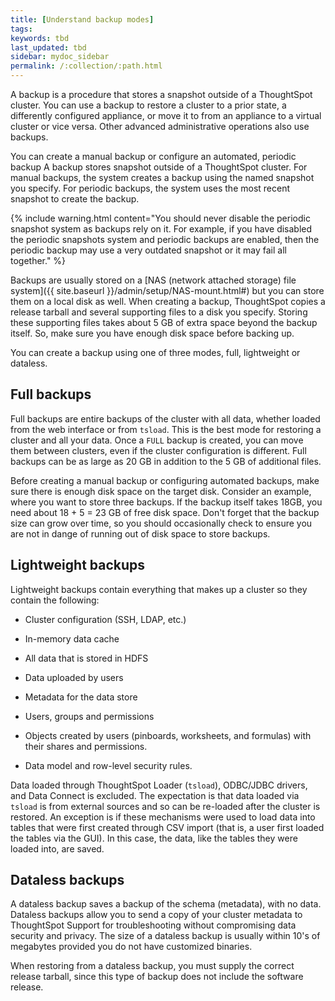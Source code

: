 ```yaml
---
title: [Understand backup modes]
tags:
keywords: tbd
last_updated: tbd
sidebar: mydoc_sidebar
permalink: /:collection/:path.html
---
```


A backup is a procedure that stores a snapshot outside of a ThoughtSpot cluster. You can use a backup to restore a cluster to a prior state, a differently configured appliance, or move it to from an appliance to a virtual cluster or vice versa. Other advanced administrative operations also use backups.

You can create a manual backup or configure an automated, periodic backup A backup stores snapshot outside of a ThoughtSpot cluster. For manual backups, the system creates a backup using the named snapshot you specify. For periodic backups, the system uses the most recent snapshot to create the backup.

{% include warning.html content="You should never disable the periodic snapshot system as backups rely on it. For example, if you have disabled the periodic snapshots system and periodic backups are enabled, then the periodic backup may use a very outdated snapshot or it may fail all together." %}

Backups are usually stored on a [NAS (network attached storage) file system]({{ site.baseurl }}/admin/setup/NAS-mount.html#) but you can store them on a local disk as well. When creating a backup, ThoughtSpot copies a release tarball and several supporting files to a disk you specify. Storing these supporting files takes about 5 GB of extra space beyond the backup itself. So, make sure you have enough disk space before backing up.

You can create a backup using one of three modes, full, lightweight or dataless.

## Full backups

Full backups are entire backups of the cluster with all data, whether loaded from the web interface or from `tsload`. This is the best mode for restoring a cluster and all your data. Once a `FULL` backup is created, you can move them between clusters, even if the cluster configuration is different. Full backups can be as large as 20 GB in addition to the 5 GB of additional files.

Before creating a manual backup or configuring automated backups, make sure there is enough disk space on the target disk. Consider an example, where you want to store three backups. If the backup itself takes 18GB, you need about 18 + 5 = 23 GB of free disk space. Don't forget that the backup size can grow over time, so you should occasionally check to ensure you are not in dange of running out of disk space to store backups.

## Lightweight backups

Lightweight backups contain everything that makes up a cluster so they contain the following:

-   Cluster configuration (SSH, LDAP, etc.)

-   In-memory data cache

-   All data that is stored in HDFS

-   Data uploaded by users

-   Metadata for the data store

-   Users, groups and permissions

-   Objects created by users (pinboards, worksheets, and formulas) with their shares and permissions.

-   Data model and row-level security rules.


Data loaded through ThoughtSpot Loader (`tsload`), ODBC/JDBC drivers, and Data
Connect is excluded. The expectation is that data loaded via `tsload` is from
external sources and so can be re-loaded after the cluster is restored. An
exception is if these mechanisms were used to load data into tables that were
first created through CSV import (that is, a user first loaded the tables via
the GUI). In this case, the data, like the tables they were loaded into, are
saved.

## Dataless backups

A dataless backup saves a backup of the schema (metadata), with no data.
Dataless backups allow you to send a copy of your cluster metadata to
ThoughtSpot Support for troubleshooting without compromising data security and
privacy. The size of a dataless backup is usually within 10's of megabytes
provided you do not have customized binaries.

When restoring from a dataless backup, you must supply the correct release
tarball, since this type of backup does not include the software release.
